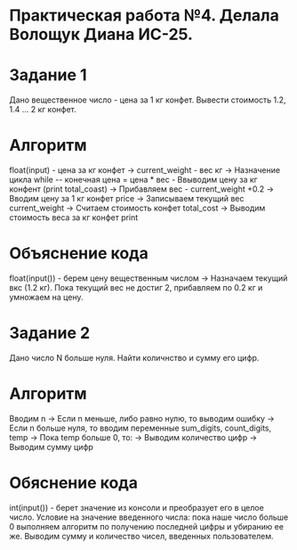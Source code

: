 # Практическая работа №4. Делала Волощук Диана ИС-25.
# Задание 1
Дано вещественное число - цена за 1 кг конфет. Вывести стоимость 1.2, 1.4 ... 2 кг конфет.
# Алгоритм
float(input) - цена за кг конфет
->
current_weight - вес кг
->
Назначение цикла while --  конечная цена = цена * вес -
Ввыводим цену за кг конфент (print total_coast)
->
Прибавляем вес - current_weight +0.2
->
Вводим цену за 1 кг конфет price
->
Записываем текущий вес current_weight
->
Считаем стоимость конфет total_cost
->
Выводим стоимость веса за кг конфет print 
# Объяснение кода
float(input()) - берем цену вещественным числом
-> Назначаем текущий вкс (1.2 кг). Пока текущий вес не достиг 2, прибавляем по 0.2 кг и умножаем на цену.
# Задание 2
Дано число N больше нуля. Найти количнство и сумму его цифр.
# Алгоритм
Вводим n
->
Если n меньше, либо равно нулю, то выводим ошибку
->
Если n больше нуля, то вводим переменные sum_digits, count_digits, temp
->
Пока  temp  больше 0, то:
->
Выводим количество цифр
->
Выводим сумму цифр
# Обяснение кода
int(input()) - берет значение из консоли и преобразует его в целое число. Условие на значение введенного числа: пока наше число больше 0 выполняем алгоритм по получению последней цифры и убиранию ее же. Выводим сумму и количество чисел, введенных пользователем.


